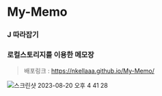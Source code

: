 # My-Memo
### J 따라잡기
### 로컬스토리지를 이용한 메모장

> 배포링크 : https://nkellaaa.github.io/My-Memo/

![스크린샷 2023-08-20 오후 4 41 28](https://github.com/nkEllaaa/My-Memo/assets/97887376/04db0c9b-b23d-45aa-aeb1-1af0d9768e26)
